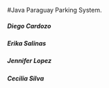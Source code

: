 #Java Paraguay Parking System.
##### Diego Cardozo
##### Erika Salinas
##### Jennifer Lopez
##### Cecilia Silva